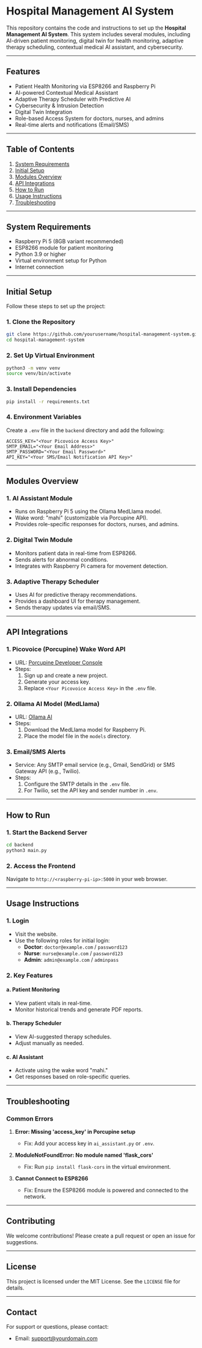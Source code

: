 # Hospital Management AI System

This repository contains the code and instructions to set up the **Hospital Management AI System**. This system includes several modules, including AI-driven patient monitoring, digital twin for health monitoring, adaptive therapy scheduling, contextual medical AI assistant, and cybersecurity.

---

## Features

- Patient Health Monitoring via ESP8266 and Raspberry Pi
- AI-powered Contextual Medical Assistant
- Adaptive Therapy Scheduler with Predictive AI
- Cybersecurity & Intrusion Detection
- Digital Twin Integration
- Role-based Access System for doctors, nurses, and admins
- Real-time alerts and notifications (Email/SMS)

---

## Table of Contents

1. [System Requirements](#system-requirements)
2. [Initial Setup](#initial-setup)
3. [Modules Overview](#modules-overview)
4. [API Integrations](#api-integrations)
5. [How to Run](#how-to-run)
6. [Usage Instructions](#usage-instructions)
7. [Troubleshooting](#troubleshooting)

---

## System Requirements

- Raspberry Pi 5 (8GB variant recommended)
- ESP8266 module for patient monitoring
- Python 3.9 or higher
- Virtual environment setup for Python
- Internet connection

---

## Initial Setup

Follow these steps to set up the project:

### 1. Clone the Repository

```bash
git clone https://github.com/yourusername/hospital-management-system.git
cd hospital-management-system
```

### 2. Set Up Virtual Environment

```bash
python3 -m venv venv
source venv/bin/activate
```

### 3. Install Dependencies

```bash
pip install -r requirements.txt
```

### 4. Environment Variables

Create a `.env` file in the `backend` directory and add the following:

```env
ACCESS_KEY="<Your Picovoice Access Key>"
SMTP_EMAIL="<Your Email Address>"
SMTP_PASSWORD="<Your Email Password>"
API_KEY="<Your SMS/Email Notification API Key>"
```

---

## Modules Overview

### 1. AI Assistant Module

- Runs on Raspberry Pi 5 using the Ollama MedLlama model.
- Wake word: "mahi" (customizable via Porcupine API).
- Provides role-specific responses for doctors, nurses, and admins.

### 2. Digital Twin Module

- Monitors patient data in real-time from ESP8266.
- Sends alerts for abnormal conditions.
- Integrates with Raspberry Pi camera for movement detection.

### 3. Adaptive Therapy Scheduler

- Uses AI for predictive therapy recommendations.
- Provides a dashboard UI for therapy management.
- Sends therapy updates via email/SMS.

---

## API Integrations

### 1. **Picovoice (Porcupine) Wake Word API**

- URL: [Porcupine Developer Console](https://console.picovoice.ai/)
- Steps:
  1. Sign up and create a new project.
  2. Generate your access key.
  3. Replace `<Your Picovoice Access Key>` in the `.env` file.

### 2. **Ollama AI Model (MedLlama)**

- URL: [Ollama AI](https://ollama.ai/)
- Steps:
  1. Download the MedLlama model for Raspberry Pi.
  2. Place the model file in the `models` directory.

### 3. **Email/SMS Alerts**

- Service: Any SMTP email service (e.g., Gmail, SendGrid) or SMS Gateway API (e.g., Twilio).
- Steps:
  1. Configure the SMTP details in the `.env` file.
  2. For Twilio, set the API key and sender number in `.env`.

---

## How to Run

### 1. Start the Backend Server

```bash
cd backend
python3 main.py
```

### 2. Access the Frontend

Navigate to `http://<raspberry-pi-ip>:5000` in your web browser.

---

## Usage Instructions

### 1. Login

- Visit the website.
- Use the following roles for initial login:
  - **Doctor**: `doctor@example.com` / `password123`
  - **Nurse**: `nurse@example.com` / `password123`
  - **Admin**: `admin@example.com` / `adminpass`

### 2. Key Features

#### a. Patient Monitoring

- View patient vitals in real-time.
- Monitor historical trends and generate PDF reports.

#### b. Therapy Scheduler

- View AI-suggested therapy schedules.
- Adjust manually as needed.

#### c. AI Assistant

- Activate using the wake word "mahi."
- Get responses based on role-specific queries.

---

## Troubleshooting

### Common Errors

1. **Error: Missing 'access\_key' in Porcupine setup**

   - Fix: Add your access key in `ai_assistant.py` or `.env`.

2. **ModuleNotFoundError: No module named 'flask\_cors'**

   - Fix: Run `pip install flask-cors` in the virtual environment.

3. **Cannot Connect to ESP8266**

   - Fix: Ensure the ESP8266 module is powered and connected to the network.

---

## Contributing

We welcome contributions! Please create a pull request or open an issue for suggestions.

---

## License

This project is licensed under the MIT License. See the `LICENSE` file for details.

---

## Contact

For support or questions, please contact:

- Email: [support@yourdomain.com](mailto\:support@yourdomain.com)

